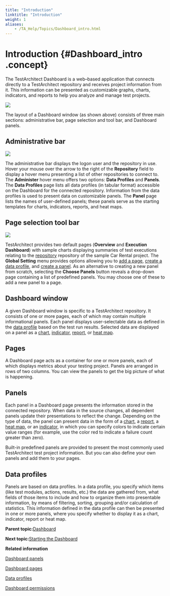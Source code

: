 ```yaml
--- 
title: "Introduction"
linktitle: "Introduction"
weight: 1
aliases: 
    - /TA_Help/Topics/Dashboard_intro.html
---
```

# Introduction {#Dashboard_intro .concept}

The TestArchitect Dashboard is a web–based application that connects directly to a TestArchitect repository and receives project information from it. This information can be presented as customizable graphs, charts, indicators, and reports to help you analyze and manage test projects.

![](../Images/Dashboard_overview.png)

The layout of a Dashboard window \(as shown above\) consists of three main sections: administrative bar, page selection and tool bar, and Dashboard panels.

## Administrative bar

![](../Images/Dashboard_ribbon.png)

The administrative bar displays the logon user and the repository in use. Hover your mouse over the arrow to the right of the **Repository** field to display a hover menu presenting a list of other repositories to connect to. The **Administer** hover menu offers two options: **Data Profiles** and **Panels**. The **Data Profiles** page lists all data profiles \(in tabular format\) accessible on the Dashboard for the connected repository. Information from the data profiles is used to present data on customizable panels. The **Panel** page lists the names of user-defined panels; these panels serve as the starting templates for charts, indicators, reports, and heat maps.

## Page selection tool bar

![](../Images/Dashboard_page_selection_tool_bar.png)

TestArchitect provides two default pages \(**Overview** and **Execution Dashboard**\) with sample charts displaying summaries of test executions relating to the [repository](../../TA_Tutorials_Sample_App/Topics/SR_Sample_Repository_def.html) repository of the sample Car Rental project. The **Global Setting** menu provides options allowing you to [add a page](Dashboard_add_page.html), [create a data profile](Dashboard_create_data_profile.html), and [create a panel](Dashboard_create_new_chart_panel.html). As an alternative to creating a new panel from scratch, selecting the **Choose Panels** button reveals a drop-down page containing a list of predefined panels. You may choose one of these to add a new panel to a page.

## Dashboard window

A given Dashboard window is specific to a TestArchitect repository. It consists of one or more pages, each of which may contain multiple informational panels. Each panel displays user-selectable data as defined in the [data profile](Dashboard_create_data_profile.html) based on the test run results. Selected data are displayed on a panel as a [chart](Dashboard_chart.html), [indicator](Dashboard_indicator.html), [report](Dashboard_indicator.html), or [heat map](Dashboard_heatmap.html).

## Pages

A Dashboard page acts as a container for one or more panels, each of which displays metrics about your testing project. Panels are arranged in rows of two columns. You can view the panels to get the big picture of what is happening.

## Panels

Each panel in a Dashboard page presents the information stored in the connected repository. When data in the source changes, all dependent panels update their presentations to reflect the change. Depending on the type of data, the panel can present data in the form of a [chart](Dashboard_chart.html), a [report](Dashboard_indicator.html), a [heat map](Dashboard_heatmap.html), or an [indicator](Dashboard_indicator.html), in which you can specify colors to indicate certain value ranges \(for example, use the color red to indicate a failure count greater than zero\).

Built-in predefined panels are provided to present the most commonly used TestArchitect test project information. But you can also define your own panels and add them to your pages.

## Data profiles

Panels are based on data profiles. In a data profile, you specify which items \(like test modules, actions, results, etc.\) the data are gathered from, what fields of those items to include and how to organize them into presentable information, by means of filtering, sorting, grouping and/or calculation of statistics. This information defined in the data profile can then be presented in one or more panels, where you specify whether to display it as a chart, indicator, report or heat map.

**Parent topic:**[Dashboard](../../TA_Help/Topics/Dashboard.html)

**Next topic:**[Starting the Dashboard](../../TA_Help/Topics/Dashboard_starting.html)

**Related information**  


[Dashboard panels](../../TA_Help/Topics/Dashboard_panels.html)

[Dashboard pages](../../TA_Help/Topics/Dashboard_pages.html)

[Data profiles](../../TA_Help/Topics/Dashboard_data_profiles.html)

[Dashboard permissions](../../TA_Help/Topics/Dashboard_authentication_permissions.html)

